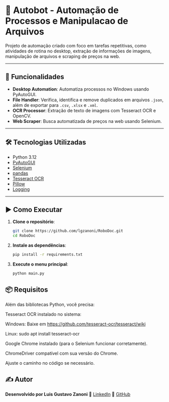 # 🤖 Autobot - Automação de Processos e Manipulacao de Arquivos

Projeto de automação criado com foco em tarefas repetitivas, como atividades de rotina no desktop, extração de informações de imagens, manipulação de arquivos e scraping de preços na web.

---

## 📌 Funcionalidades

- **Desktop Automation**: Automatiza processos no Windows usando PyAutoGUI.
- **File Handler**: Verifica, identifica e remove duplicados em arquivos `.json`, além de exportar para `.csv`, `.xlsx` e `.xml`.
- **OCR Processor**: Extração de texto de imagens com Tesseract OCR e OpenCV.
- **Web Scraper**: Busca automatizada de preços na web usando Selenium.

---

## 🛠️ Tecnologias Utilizadas

- Python 3.12
- [PyAutoGUI](https://pypi.org/project/pyautogui/)
- [Selenium](https://pypi.org/project/selenium/)
- [pandas](https://pandas.pydata.org/)
- [Tesseract OCR](https://github.com/tesseract-ocr/tesseract)
- [Pillow](https://pypi.org/project/Pillow/)
- [Logging](https://docs.python.org/3/library/logging.html)

---

## ▶️ Como Executar

1. **Clone o repositório**:

   ```bash
   git clone https://github.com/lgzanoni/RoboDoc.git
   cd RoboDoc
   ```

2. **Instale as dependências**:

   ```bash
   pip install -r requirements.txt
   ```

3. **Execute o menu principal**:
   ```bash
   python main.py
   ```

## 📦 Requisitos

Além das bibliotecas Python, você precisa:

Tesseract OCR instalado no sistema:

Windows: Baixe em https://github.com/tesseract-ocr/tesseract/wiki

Linux: sudo apt install tesseract-ocr

Google Chrome instalado (para o Selenium funcionar corretamente).

ChromeDriver compatível com sua versão do Chrome.

Ajuste o caminho no código se necessário.

## ✍️ Autor

**Desenvolvido por Luis Gustavo Zanoni**
🔗 [LinkedIn](https://www.linkedin.com/in/luiszanoni/)
🐙 [GitHub](https://github.com/luiszanoni)
